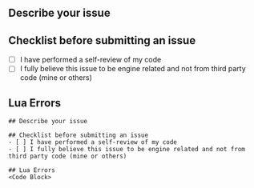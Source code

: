 ## Describe your issue 

## Checklist before submitting an issue
- [ ] I have performed a self-review of my code
- [ ] I fully believe this issue to be engine related and not from third party code (mine or others)

## Lua Errors

```
## Describe your issue 

## Checklist before submitting an issue
- [ ] I have performed a self-review of my code
- [ ] I fully believe this issue to be engine related and not from third party code (mine or others)

## Lua Errors
<Code Block>
```